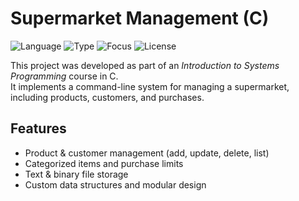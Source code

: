 # Supermarket Management (C)

![Language](https://img.shields.io/badge/Language-C-blue)
![Type](https://img.shields.io/badge/App-CLI%20tool-lightgrey)
![Focus](https://img.shields.io/badge/Focus-Data%20Structures-orange)
![License](https://img.shields.io/badge/License-MIT-yellow)

This project was developed as part of an *Introduction to Systems Programming* course in C.  
It implements a command-line system for managing a supermarket, including products, customers, and purchases.

## Features
- Product & customer management (add, update, delete, list)
- Categorized items and purchase limits
- Text & binary file storage
- Custom data structures and modular design


